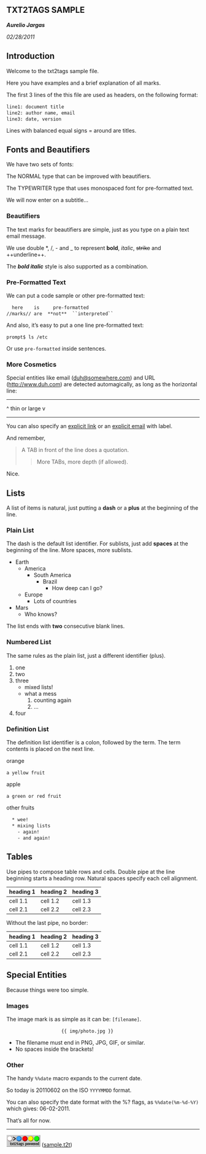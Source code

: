 ## TXT2TAGS SAMPLE

***Aurelio Jargas***

*02/28/2011*

## Introduction

Welcome to the txt2tags sample file.

Here you have examples and a brief explanation of all
marks.

The first 3 lines of the this file are used as headers,
on the following format:

    line1: document title
    line2: author name, email
    line3: date, version

Lines with balanced equal signs = around are titles.

## Fonts and Beautifiers

We have two sets of fonts:

The NORMAL type that can be improved with beautifiers.

The TYPEWRITER type that uses monospaced font for
pre-formatted text.

We will now enter on a subtitle…

### Beautifiers

The text marks for beautifiers are simple, just as you
type on a plain text email message.

We use double \*, /, - and \_ to represent **bold**,
*italic*, ~~strike~~ and ++underline++.

The ***bold italic*** style is also supported as a
combination.

### Pre-Formatted Text

We can put a code sample or other pre-formatted text:

      here    is     pre-formatted
    //marks// are  **not**  ``interpreted``

And also, it’s easy to put a one line pre-formatted
text:

    prompt$ ls /etc

Or use `pre-formatted` inside sentences.

### More Cosmetics

Special entities like email ([duh@somewhere.com](duh@somewhere.com)) and
URL (<http://www.duh.com>) are detected automagically,
as long as the horizontal line:

------------------------------------------------------------------------

\^ thin or large v

------------------------------------------------------------------------

You can also specify an [explicit link](http://duh.org)
or an [explicit email](duh@somewhere.com) with label.

And remember,

> A TAB in front of the line does a quotation.
>
> > More TABs, more depth (if allowed).

Nice.

## Lists

A list of items is natural, just putting a **dash** or
a **plus** at the beginning of the line.

### Plain List

The dash is the default list identifier. For sublists,
just add **spaces** at the beginning of the line. More
spaces, more sublists.

- Earth
  - America
    - South America
      - Brazil
        - How deep can I go?
  - Europe
    - Lots of countries
- Mars
  - Who knows?

The list ends with **two** consecutive blank lines.

### Numbered List

The same rules as the plain list, just a different
identifier (plus).

1.  one
2.  two
3.  three
    - mixed lists!
    - what a mess
      1.  counting again
      2.  …
4.  four

### Definition List

The definition list identifier is a colon, followed by
the term. The term contents is placed on the next line.

orange

    a yellow fruit

apple

    a green or red fruit

other fruits

      * wee!
      * mixing lists
        - again!
        - and again!

## Tables

Use pipes to compose table rows and cells.
Double pipe at the line beginning starts a heading row.
Natural spaces specify each cell alignment.

| heading 1 | heading 2 | heading 3 |
|-----------|-----------|-----------|
| cell 1.1  | cell 1.2  | cell 1.3  |
| cell 2.1  | cell 2.2  | cell 2.3  |

Without the last pipe, no border:

| heading 1 | heading 2 | heading 3 |
|-----------|-----------|-----------|
| cell 1.1  | cell 1.2  | cell 1.3  |
| cell 2.1  | cell 2.2  | cell 2.3  |

## Special Entities

Because things were too simple.

### Images

The image mark is as simple as it can be: `[filename]`.

                        {{ img/photo.jpg }}  

- The filename must end in PNG, JPG, GIF, or similar.
- No spaces inside the brackets!

### Other

The handy `%%date` macro expands to the current date.

So today is 20110602 on the ISO `YYYYMMDD` format.

You can also specify the date format with the %? flags,
as `%%date(%m-%d-%Y)` which gives: 06-02-2011.

That’s all for now.

------------------------------------------------------------------------

![t2tpowered.png](./t2tpowered.png) ([sample.t2t](sample.t2t))
